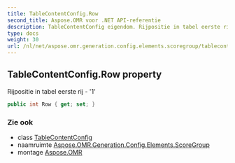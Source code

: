 ```yaml
---
title: TableContentConfig.Row
second_title: Aspose.OMR voor .NET API-referentie
description: TableContentConfig eigendom. Rijpositie in tabel eerste rij  1
type: docs
weight: 30
url: /nl/net/aspose.omr.generation.config.elements.scoregroup/tablecontentconfig/row/
---
```

## TableContentConfig.Row property

Rijpositie in tabel eerste rij - '1'

```csharp
public int Row { get; set; }
```

### Zie ook

* class [TableContentConfig](../)
* naamruimte [Aspose.OMR.Generation.Config.Elements.ScoreGroup](../../tablecontentconfig/)
* montage [Aspose.OMR](../../../)


